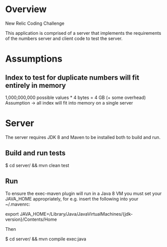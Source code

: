 # Overview

New Relic Coding Challenge

This application is comprised of a server that implements the requirements of the numbers server and client code to test the server.

# Assumptions

## Index to test for duplicate numbers will fit entirely in memory

1,000,000,000 possible values * 4 bytes = 4 GB (+ some overhead)
Assumption -> all index will fit into memory on a single server

# Server

The server requires JDK 8 and Maven to be installed both to build and run.

## Build and run tests

$ cd server/ && mvn clean test

## Run

To ensure the exec-maven plugin will run in a Java 8 VM you must set your JAVA_HOME appropriately, for e.g. insert the following into your ~/.mavenrc:

export JAVA_HOME=/Library/Java/JavaVirtualMachines/{jdk-version}/Contents/Home

Then

$ cd server/ && mvn compile exec:java
